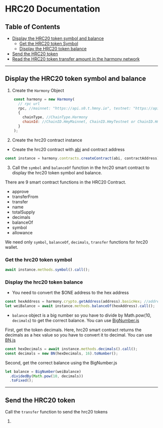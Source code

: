 # HRC20 Documentation

## Table of Contents

- [Display the HRC20 token symbol and balance](#display-the-hrc20-token-symbol-and-balance)
  - [Get the HRC20 token Symbol](get-the-hrc20-token-symbol)
  - [Display the HRC20 token balance](display-the-hrc20-token-balance)
- [Send the HRC20 token](#send-the-hrc20-token)
- [Read the HRC20 token transfer amount in the harmony network](read-the-hrc20-token-transfer-amount-in-the-harmony-network)

---

## Display the HRC20 token symbol and balance

1. Create the `Harmony` Object

```javascript
    const harmony = new Harmony(
      // rpc url
      rpc, //mainnet: "https://api.s0.t.hmny.io", testnet: "https://api.s0.b.hmny.io"
      {
        chainType, //ChainType.Harmony
        chainId: //ChainID.HmyMainnet, ChainID.HmyTestnet or ChainID.HmyLocal
      }
    );
```

2. Create the hrc20 contract instance

- Create the hrc20 contract with [abi](https://github.com/harmony-one/onewallet/blob/master/src/services/hrc20/artifacts/artifact.json) and contract address

```javascript
const instance = harmony.contracts.createContract(abi, contractAddress);
```

3. Call the `symbol` and `balanceOf` function in the hrc20 smart contract to display the hrc20 token symbol and balance.

There are 9 smart contract functions in the HRC20 Contract.

- approve
- transferFrom
- transfer
- name
- totalSupply
- decimals
- balanceOf
- symbol
- allowance

We need only `symbol`, `balanceOf`, `decimals`, `transfer` functions for hrc20 wallet.

### Get the hrc20 token symbol

```javascript
await instance.methods.symbol().call();
```

### Display the hrc20 token balance

- You need to convert the \$ONE address to the hex address

```javascript
const hexAddress = harmony.crypto.getAddress(address).basicHex; //address is $ONE address, if it is hex already, you don't have to call this function
let weiBalance = await instance.methods.balanceOf(hexAddress).call();
```

- `balance` object is a big number so you have to divide by Math.pow(10, `decimals`) to get the correct balance. You can use [BigNumber.js](https://github.com/MikeMcl/bignumber.js)

First, get the token decimals. Here, hrc20 smart contract returns the decimals as a hex value so you have to convert it to decimal. You can use [BN.js](https://github.com/indutny/bn.js)

```javascript
const hexDecimals = await instance.methods.decimals().call();
const decimals = new BN(hexDecimals, 16).toNumber();
```

Second, get the correct balance using the BigNumber.js

```javascript
let balance = BigNumber(weiBalance)
  .dividedBy(Math.pow(10, decimals))
  .toFixed();
```

---

## Send the HRC20 token

Call the `transfer` function to send the hrc20 tokens

1.
